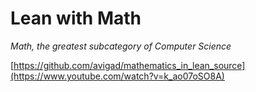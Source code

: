 # Lean with Math

*Math, the greatest subcategory of Computer Science*

[https://github.com/avigad/mathematics_in_lean_source](https://www.youtube.com/watch?v=k_ao07oSO8A)
